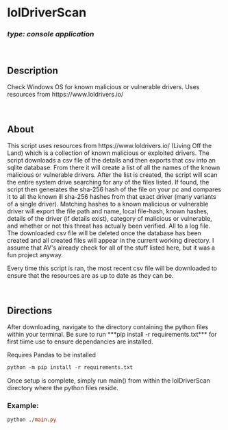 # lolDriverScan
### ***type: console application***
<br/>

## Description
<p>Check Windows OS for known malicious or vulnerable drivers. Uses resources from https://www.loldrivers.io/</p>
<br/>

## About

<p>This script uses resources from https://www.loldrivers.io/ (Living Off the Land) which is a collection of known malicious or exploited drivers. The script downloads a csv file of the details and then exports that csv into an sqlite database. From there it will create a list of all the names of the known malicious or vulnerable drivers. After the list is created, the script will scan the entire system drive searching for any of the files listed. If found, the script then generates the sha-256 hash of the file on your pc and compares it to all the known ill sha-256 hashes from that exact driver (many variants of a single driver). Matching hashes to a known malicious or vulnerable driver will export the file path and name, local file-hash, known hashes, details of the driver (if details exist), category of malicious or vulnerable, and whether or not this threat has actually been verified. All to a log file. The downloaded csv file will be deleted once the database has been created and all created files will appear in the current working directory.  I assume that AV's already check for all of the stuff listed here, but it was a fun project anyway.</p>
<p>Every time this script is ran, the most recent csv file will be downloaded to ensure that the resources are as up to date as they can be.</p>
<br/>

## Directions

<p>After downloading, navigate to the directory containing the python files within your terminal. Be sure to run ***pip install -r requirements.txt*** for first tiime use to ensure dependancies are installed.</p>
<p>Requires Pandas to be installed</p>

```ps
python -m pip install -r requirements.txt

```
<p>Once setup is complete, simply run main() from within the lolDriverScan directory where the python files reside.</p>

### Example:

```ps
python ./main.py

```
